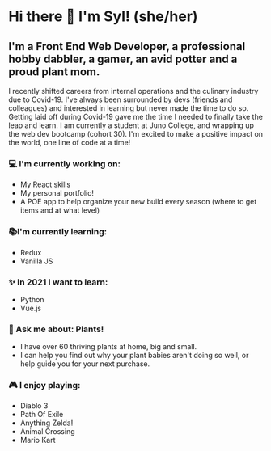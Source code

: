 # Hi there 👋 I'm Syl! (she/her)

## I'm a Front End Web Developer, a professional hobby dabbler, a gamer, an avid potter and a proud plant mom. 

I recently shifted careers from internal operations and the culinary industry due to Covid-19. I've always been surrounded by devs (friends and colleagues) and interested in learning but never made the time to do so. Getting laid off during Covid-19 gave me the time I needed to finally take the leap and learn. I am currently a student at Juno College, and wrapping up the web dev bootcamp (cohort 30). I'm excited to make a positive impact on the world, one line of code at a time! 

 ### :computer: I'm currently working on:
  - My React skills
  - My personal portfolio!
  - A POE app to help organize your new build every season (where to get items and at what level)
 
 ### :books:I'm currently learning: 
 - Redux
 - Vanilla JS
 
  ### :sparkles: In 2021 I want to learn: 
 - Python
 - Vue.js
 
 ###  :speech_balloon: Ask me about: Plants!
 - I have over 60 thriving plants at home, big and small.
 - I can help you find out why your plant babies aren't doing so well, or help guide you for your next purchase. 
 
  ### :video_game: I enjoy playing:
  - Diablo 3
  - Path Of Exile
  - Anything Zelda!
  - Animal Crossing 
  - Mario Kart
 

<!--
**therealsylaucoin/therealsylaucoin** is a ✨ _special_ ✨ repository because its `README.md` (this file) appears on your GitHub profile.
Here are some ideas to get you started:
- 🔭 I’m currently working on ...
- 🌱 I’m currently learning ...
- 👯 I’m looking to collaborate on ...
- 🤔 I’m looking for help with ...
- 💬 Ask me about ...
- 📫 How to reach me: ...
- 😄 Pronouns: ...
- ⚡ Fun fact: ...
-->
